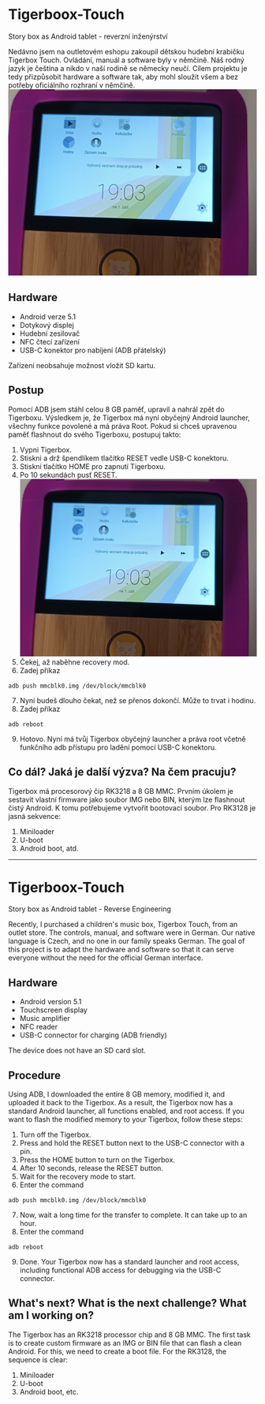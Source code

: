 # Tigerboox-Touch
Story box as Android tablet - reverzní inženýrství

Nedávno jsem na outletovém eshopu zakoupil dětskou hudební krabičku Tigerbox Touch. Ovládání, manuál a software byly v němčině. Náš rodný jazyk je čeština a nikdo v naší rodině se německy neučí. Cílem projektu je tedy přizpůsobit hardware a software tak, aby mohl sloužit všem a bez potřeby oficiálního rozhraní v němčině.
![reset](https://github.com/soptikopava/tigerboox-touch/blob/main/pics/1725210316320.jpg)
## Hardware
- Android verze 5.1
- Dotykový displej
- Hudební zesilovač
- NFC čtecí zařízení
- USB-C konektor pro nabíjení (ADB přátelský)

Zařízení neobsahuje možnost vložit SD kartu.

## Postup
Pomocí ADB jsem stáhl celou 8 GB paměť, upravil a nahrál zpět do Tigerboxu. Výsledkem je, že Tigerbox má nyní obyčejný Android launcher, všechny funkce povolené a má práva Root. Pokud si chceš upravenou paměť flashnout do svého Tigerboxu, postupuj takto:

1. Vypni Tigerbox.
2. Stiskni a drž špendlíkem tlačítko RESET vedle USB-C konektoru.
3. Stiskni tlačítko HOME pro zapnutí Tigerboxu.
4. Po 10 sekundách pusť RESET.
![reset](https://github.com/soptikopava/tigerboox-touch/blob/main/pics/1725210316320.jpg)
5. Čekej, až naběhne recovery mod.
6. Zadej příkaz 
```
adb push mmcblk0.img /dev/block/mmcblk0
```

7. Nyní budeš dlouho čekat, než se přenos dokončí. Může to trvat i hodinu.
8. Zadej příkaz 
```
adb reboot
```
9. Hotovo. Nyní má tvůj Tigerbox obyčejný launcher a práva root včetně funkčního adb přístupu pro ladění pomocí USB-C konektoru.

## Co dál? Jaká je další výzva? Na čem pracuju?
Tigerbox má procesorový čip RK3218 a 8 GB MMC. Prvním úkolem je sestavit vlastní firmware jako soubor IMG nebo BIN, kterým lze flashnout čistý Android. K tomu potřebujeme vytvořit bootovací soubor. Pro RK3128 je jasná sekvence:
1. Miniloader
2. U-boot
3. Android boot, atd.

---

# Tigerboox-Touch
Story box as Android tablet - Reverse Engineering

Recently, I purchased a children's music box, Tigerbox Touch, from an outlet store. The controls, manual, and software were in German. Our native language is Czech, and no one in our family speaks German. The goal of this project is to adapt the hardware and software so that it can serve everyone without the need for the official German interface.

## Hardware
- Android version 5.1
- Touchscreen display
- Music amplifier
- NFC reader
- USB-C connector for charging (ADB friendly)

The device does not have an SD card slot.

## Procedure
Using ADB, I downloaded the entire 8 GB memory, modified it, and uploaded it back to the Tigerbox. As a result, the Tigerbox now has a standard Android launcher, all functions enabled, and root access. If you want to flash the modified memory to your Tigerbox, follow these steps:

1. Turn off the Tigerbox.
2. Press and hold the RESET button next to the USB-C connector with a pin.
3. Press the HOME button to turn on the Tigerbox.
4. After 10 seconds, release the RESET button.
5. Wait for the recovery mode to start.
6. Enter the command 
```
adb push mmcblk0.img /dev/block/mmcblk0
```
7. Now, wait a long time for the transfer to complete. It can take up to an hour.
8. Enter the command 
```
adb reboot
```
9. Done. Your Tigerbox now has a standard launcher and root access, including functional ADB access for debugging via the USB-C connector.

## What's next? What is the next challenge? What am I working on?
The Tigerbox has an RK3218 processor chip and 8 GB MMC. The first task is to create custom firmware as an IMG or BIN file that can flash a clean Android. For this, we need to create a boot file. For the RK3128, the sequence is clear:
1. Miniloader
2. U-boot
3. Android boot, etc.
